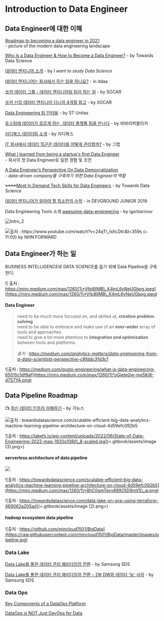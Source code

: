 # Introduction to Data Engineer

## Data Engineer에 대한 이해

[Roadmap to becoming a data engineer in 2021](https://github.com/datastacktv/data-engineer-roadmap)\
&#x20; \-  picture of the modern data engineering landscape

[Who Is a Data Engineer & How to Become a Data Engineer?](https://towardsdatascience.com/who-is-a-data-engineer-how-to-become-a-data-engineer-1167ddc12811) - by Towards Data Science

[데이터 엔지니어 소개](https://github.com/Team-Neighborhood/I-want-to-study-Data-Science/wiki/%EB%8D%B0%EC%9D%B4%ED%84%B0-%EC%97%94%EC%A7%80%EB%8B%88%EC%96%B4) - by _I want to study Data Science_

[데이터 엔지니어는 회사에서 무슨 일을 하나요?](https://www.itdaa.net/mentor\_posts/6357) - in itdaa

[쏘카 데이터 그룹 - 데이터 엔지니어링 팀이 하는 일](https://tech.socarcorp.kr/data/2021/03/24/what-socar-data-engineering-team-does.html?fbclid=IwAR3W2h7UU7Z\_4a1Kz\_N4IWkT38gfcSA00g0MCqLWC8mGMG0YpGPXD-KH6b0) - by SOCAR

[쏘카 신입 데이터 엔지니어 디니의 4개월 회고](https://tech.socarcorp.kr/data/2021/12/28/data-engineering-team-onboarding.html) - by SOCAR

[Data Engineering 팀 인터뷰](https://www.jobplanet.co.kr/companies/88435/story/%EC%97%90%EC%8A%A4%ED%8B%B0%EC%9C%A0%EB%8B%88%ED%83%80%EC%8A%A4?content\_id=48) - by ST Unitas

[토스팀에 데이터가 흐르게 하는, 데이터 플랫폼 팀을 만나다](https://blog.toss.im/2019/04/29/tossteam/people/toss-dataplatformteam-interview/) - by 비바리퍼블리카

[리디북스 데이터팀 소개](https://www.ridicorp.com/career/data-engineer/) - by 리디북스

[IT 회사에서 데이터 직군은 데이터를 어떻게 관리할까?](https://www.grabbing.me/IT-90338d3bcad14cc3b7d4bc004d1b13ce#6a00341f4d9648209ace7775af1cce8d) - by 그랩

[What I learned from being a startup's first Data Engineer](https://towardsdatascience.com/what-i-learned-from-being-a-startups-first-data-engineer-f19cd71d3f31)\
&#x20; \-  회사의 첫 Data Engineer로 일한 경험 및 조언

[A Data Engineer’s Perspective On Data Democratization](https://towardsdatascience.com/a-data-engineers-perspective-on-data-democratization-a8aed10f4253)\
&#x20; \-  _data-driven company를 구축하기 위한 Data Engineer의 역할_

~~****~~[Most In Demand Tech Skills for Data Engineers](https://towardsdatascience.com/most-in-demand-tech-skills-for-data-engineers-58f4c1ca25ab) - by Towards Data Science

[데이터 엔지니어가 알아야 할 최소한의 수학](https://www.youtube.com/watch?v=d6ScsU6y3fs) - in DEVGROUND JUNIOR 2019

Data Engineering Tools 소개 [awesome-data-engineering](https://github.com/igorbarinov/awesome-data-engineering) - by igorbarinov

![Intro\_2](.gitbook/assets/intro\_2.jpg)

![출처 : https://www.youtube.com/watch?v=24qT\_lshLDk\&t=359s (\~ 11:00) by NHN FORWARD](.gitbook/assets/intro\_1.jpg)

## Data Engineer가 하는 일

BUSINESS INTELLIGENCE와 DATA SCIENCE를 돕기 위해 Data Pipeline을 구축한다.

![  출처 : https://miro.medium.com/max/1260/1\*Vfp8lIMB\_K4mL6yNeUGbpg.jpeg](https://miro.medium.com/max/1260/1\*Vfp8lIMB\_K4mL6yNeUGbpg.jpeg)

#### Data Engineer

> need to be much more focused on, and skilled at, **creative problem solving**\
> need to be able to embrace and make use of an **ever-wider** array of tools and approaches\
> need to give a lot more attention to **integration and optimization** _between_ tools and platforms\
> \
> _출처 : https://medium.com/analytics-matters/data-engineering-from-a-data-scientists-perspective-c8fddc31d3c1_

![출처 : https://medium.com/gusto-engineering/what-is-data-engineering-65515c1df9af](https://miro.medium.com/max/1260/1\*oGjeteGw-mg5Ki8-d7S7YA.png)

## Data Pipeline Roadmap

📺 [최신 데이터 인프라 이해하기](https://www.youtube.com/watch?v=g\_c742vW8dQ\&list=PLL-\_zEJctPoJ92HmbGxFv1Pv\_ugsggGD2) - by 긱뉴스

![출처 : towardsdatascience.com/scalable-efficient-big-data-analytics-machine-learning-pipeline-architecture-on-cloud-4d59efc092b5](https://miro.medium.com/max/1260/1\*cvQDKx13Peirep-NKaPtSQ.png)

![출처 : https://lakefs.io/wp-content/uploads/2022/06/State-of-Data-Engineering-2022-map-1920x1080\_8-scaled.jpg](<.gitbook/assets/image (3).png>)

#### **serverless architecture of data pipeline**

![](https://miro.medium.com/max/1260/1\*xWDdNwbT26vl5Ta1bKtGQg.png)

![출처 : https://towardsdatascience.com/scalable-efficient-big-data-analytics-machine-learning-pipeline-architecture-on-cloud-4d59efc092b5](https://miro.medium.com/max/1260/1\*8hC0gmTevv88925D9mV5\_w.png)

![출처 : https://towardsdatascience.com/data-lake-on-gcp-using-terraform-469062a205ad](<.gitbook/assets/image (2).png>)

#### **hadoop ecosystem data pipeline**

![출처 : https://github.com/mincloud1501/BigData](https://raw.githubusercontent.com/mincloud1501/BigData/master/images/pipeline.jpg)

### Data Lake

[Data Lake를 통한 데이터 관리 패러다임의 전환](https://www.samsungsds.com/global/ko/support/insights/data\_lake.html?moreCnt=1\&backTypeId=undefined\&category=undefined) - by Samsung SDS

[Data Lake를 통한 데이터 관리 패러다임의 전환 – 2부 DW와 데이터 '늪' 사이](https://www.samsungsds.com/global/ko/support/insights/1209115\_2284.html?moreCnt=1\&backTypeId=undefined\&category=undefined) - by Samsung SDS

### Data Ops

[Key Components of a DataOps Platform](https://medium.com/data-ops/the-dataops-enterprise-software-industry-2019-a862904857ef)

[DataOps is NOT Just DevOps for Data](https://medium.com/data-ops/dataops-is-not-just-devops-for-data-6e03083157b7)
